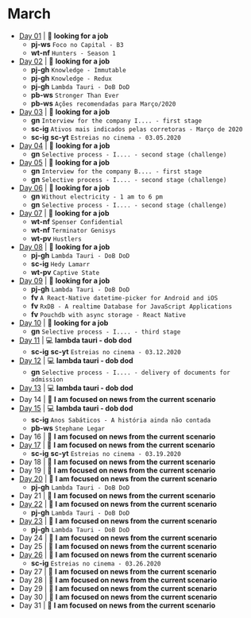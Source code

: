 # March

- [Day 01](03-01-2020.md) | :mag_right: **looking for a job**
  - **pj-ws** `Foco no Capital - B3`
  - **wt-nf** `Hunters - Season 1`
- [Day 02](03-02-2020.md) | :mag_right: **looking for a job**
  - **pj-gh** `Knowledge - Immutable`
  - **pj-gh** `Knowledge - Redux`
  - **pj-gh** `Lambda Tauri - DoB DoD`
  - **pb-ws** `Stronger Than Ever`
  - **pb-ws** `Ações recomendadas para Março/2020`
- [Day 03](03-03-2020.md) | :mag_right: **looking for a job**
  - **gn** `Interview for the company I.... - first stage`
  - **sc-ig** `Ativos mais indicados pelas corretoras - Março de 2020`
  - **sc-ig** **sc-yt** `Estreias no cinema - 03.05.2020`
- [Day 04](03-04-2020.md) | :mag_right: **looking for a job**
  - **gn** `Selective process - I.... - second stage (challenge)`
- [Day 05](03-05-2020.md) | :mag_right: **looking for a job**
  - **gn** `Interview for the company B.... - first stage`
  - **gn** `Selective process - I.... - second stage (challenge)`
- [Day 06](03-06-2020.md) | :mag_right: **looking for a job**
  - **gn** `Without electricity - 1 am to 6 pm`
  - **gn** `Selective process - I.... - second stage (challenge)`
- [Day 07](03-07-2020.md) | :mag_right: **looking for a job**
  - **wt-nf** `Spenser Confidential`
  - **wt-nf** `Terminator Genisys`
  - **wt-pv** `Hustlers`
- [Day 08](03-08-2020.md) | :mag_right: **looking for a job**
  - **pj-gh** `Lambda Tauri - DoB DoD`
  - **sc-ig** `Hedy Lamarr`
  - **wt-pv** `Captive State`
- [Day 09](03-09-2020.md) | :mag_right: **looking for a job**
  - **pj-gh** `Lambda Tauri - DoB DoD`
  - **fv** `A React-Native datetime-picker for Android and iOS`
  - **fv** `RxDB - A realtime Database for JavaScript Applications`
  - **fv** `Pouchdb with async storage - React Native`
- [Day 10](03-10-2020.md) | :mag_right: **looking for a job**
  - **gn** `Selective process - I.... - third stage`
- [Day 11](03-11-2020.md) | :computer: **lambda tauri - dob dod**
  - **sc-ig** **sc-yt** `Estreias no cinema - 03.12.2020`
- [Day 12](03-12-2020.md) | :computer: **lambda tauri - dob dod**
  - **gn** `Selective process - I.... - delivery of documents for admission`
- [Day 13](03-13-2020.md) | :computer: **lambda tauri - dob dod**
- Day 14 | :newspaper: **I am focused on news from the current scenario**
- [Day 15](03-15-2020.md) | :computer: **lambda tauri - dob dod**
  - **sc-ig** `Anos Sabáticos - A história ainda não contada`
  - **pb-ws** `Stephane Legar`
- Day 16 | :newspaper: **I am focused on news from the current scenario**
- [Day 17](03-17-2020.md) | :newspaper: **I am focused on news from the current scenario**
  - **sc-ig** **sc-yt** `Estreias no cinema - 03.19.2020`
- Day 18 | :newspaper: **I am focused on news from the current scenario**
- Day 19 | :newspaper: **I am focused on news from the current scenario**
- [Day 20](03-20-2020.md) | :newspaper: **I am focused on news from the current scenario**
  - **pj-gh** `Lambda Tauri - DoB DoD`
- Day 21 | :newspaper: **I am focused on news from the current scenario**
- [Day 22](03-22-2020.md) | :newspaper: **I am focused on news from the current scenario**
  - **pj-gh** `Lambda Tauri - DoB DoD`
- [Day 23](03-23-2020.md) | :newspaper: **I am focused on news from the current scenario**
  - **pj-gh** `Lambda Tauri - DoB DoD`
- Day 24 | :newspaper: **I am focused on news from the current scenario**
- Day 25 | :newspaper: **I am focused on news from the current scenario**
- [Day 26](03-26-2020.md) | :newspaper: **I am focused on news from the current scenario**
  - **sc-ig** `Estreias no cinema - 03.26.2020`
- Day 27 | :newspaper: **I am focused on news from the current scenario**
- Day 28 | :newspaper: **I am focused on news from the current scenario**
- Day 29 | :newspaper: **I am focused on news from the current scenario**
- Day 30 | :newspaper: **I am focused on news from the current scenario**
- Day 31 | :newspaper: **I am focused on news from the current scenario** 
